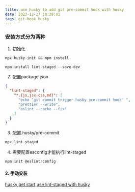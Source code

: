 ```yaml
---
title: use husky to add git pre-commit hook with husky
date: 2023-12-27 10:39:01
tags: git-hook husky
---
```


### 安装方式分为两种

1. 初始化

```javascript
npx husky-init && npm install

```

```javascript
npm install lint-staged --save-dev
```

2. 配置package.json

```json
{
  "lint-staged": {
    "*.{js,jsx,css,md}": [
      "echo 'git commit trigger husky pre-commit hook' ",
      "prettier --write",
      "eslint --cache --fix"
    ]
  }
}
```

3. 配置.husky/pre-commit

```javascript
npx lint-staged
```

4. 需要配置esconfig才能执行lint-staged

```javascript
npm init @eslint/config
```

#### 2. 手动安装

[husky get start](https://typicode.github.io/husky/getting-started.html)
[use lint-staged with husky](https://drag13.io/posts/create-new-nextjs-app-with-prettier-eslint-tests/index.html)
